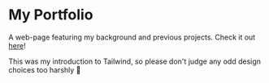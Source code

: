 # My Portfolio

A web-page featuring my background and previous projects. Check it out [here](https://anthony-schneider-portfolio.vercel.app/)!

This was my introduction to Tailwind, so please don't judge any odd design choices too harshly 🙏
